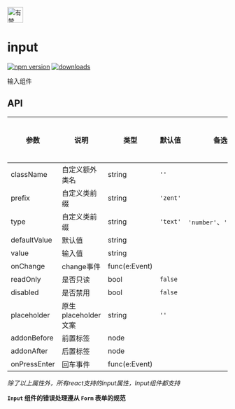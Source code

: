 <p>
	<a href="https://github.com/youzan/">
		 <img alt="有赞logo" width="36px" src="https://img.yzcdn.cn/public_files/2017/02/09/e84aa8cbbf7852688c86218c1f3bbf17.png" alt="youzan" />
	</a>
</p>

# input

[![npm version](https://img.shields.io/npm/v/zent-input.svg?style=flat)](https://www.npmjs.com/package/zent-input) [![downloads](https://img.shields.io/npm/dt/zent-input.svg)](https://www.npmjs.com/package/zent-input)

输入组件

## API

| 参数 | 说明 | 类型 | 默认值 | 备选值 | 是否必填 |
|------|------|------|--------|--------|--------|
| className | 自定义额外类名 | string | `''` |  | 否 |
| prefix | 自定义类前缀 | string | `'zent'` |  | 否 |
| type | 自定义类前缀 | string | `'text'` | `'number'`、`'password'` | 否 |
| defaultValue | 默认值 | string |  |  | 否 |
| value | 输入值 | string |  |  | 否 |
| onChange | change事件 | func(e:Event) |  |  | 否 |
| readOnly | 是否只读 | bool | `false` |  | 否 |
| disabled | 是否禁用 | bool | `false` |  | 否 |
| placeholder | 原生placeholder文案 | string | `''` |  | 否 |
| addonBefore | 前置标签 | node |  |  | 否 |
| addonAfter | 后置标签 | node |  |  | 否 |
| onPressEnter | 回车事件 | func(e:Event) |  |  | 否 |

*除了以上属性外，所有react支持的input属性，Input组件都支持*

**`Input` 组件的错误处理遵从 `Form` 表单的规范**
